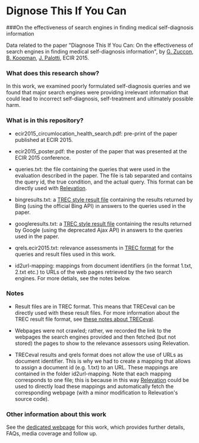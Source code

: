 # Dignose This If You Can 
###On the effectiveness of search engines in finding medical self-diagnosis information


Data related to the paper "Diagnose This If You Can: On the effectiveness of search engines in finding medical self-diagnosis information", by [G. Zuccon](http://www.zuccon.net/), [B. Koopman](http://koopman.id.au/), [J. Palotti](http://joaopalotti.com/), ECIR 2015.

### What does this research show?
In this work, we examined poorly formulated self-diagnosis queries and we found that major search engines were providing irrelevant information that could lead to incorrect self-diagnosis, self-treatment and ultimately possible harm.


### What is in this repository?

* ecir2015\_circumlocation\_health\_search.pdf: pre-print of the paper published at ECIR 2015.

* ecir2015\_poster.pdf: the poster of the paper that was presented at the ECIR 2015 conference.

* queries.txt: the file containing the queries that were used in the evaluation described in the paper. The file is tab separated and contains the query id, the true condition, and the actual query. This format can be directly used with [Relevation](https://github.com/ielab/relevation).

* bingresults.txt: a [TREC style result file](http://faculty.washington.edu/levow/courses/ling573_SPR2011/hw/trec_eval_desc.htm) containing the results returned by Bing (using the official Bing API) in answers to the queries used in the paper.

* googleresults.txt: a [TREC style result file](http://faculty.washington.edu/levow/courses/ling573_SPR2011/hw/trec_eval_desc.htm) containing the results returned by Google (using the deprecated Ajax API) in answers to the queries used in the paper.

* qrels.ecir2015.txt: relevance assessments in [TREC format](http://faculty.washington.edu/levow/courses/ling573_SPR2011/hw/trec_eval_desc.htm) for the queries and result files used in this work.

* id2url-mapping: mappings from document identifiers (in the format 1.txt, 2.txt etc.) to URLs of the web pages retrieved by the two search engines. For more detials, see the notes below.

### Notes

* Result files are in TREC format. This means that TRECeval can be directly used with these result files. For more information about the TREC result file format, see [these notes about TRECeval](http://faculty.washington.edu/levow/courses/ling573_SPR2011/hw/trec_eval_desc.htm).

* Webpages were not crawled; rather, we recorded the link to the webpages the search engines provided and then fetched (but not stored) the pages to show to the relevance assessors using Relevation.

* TRECeval results and qrels format does not allow the use of URLs as document identifier. This is why we had to create a mapping that allows to assign a document id (e.g. 1.txt) to an URL. These mappings are contained in the folder id2url-mapping. Note that each mapping corresponds to one file; this is because in this way [Relevation](https://github.com/ielab/relevation) could be used to directly load these mappings and automatically fetch the corresponding webpage (with a minor modification to Relevation's source code).


### Other information about this work
See the [dedicated webpage](http://zuccon.net/diagnose-this.html) for this work, which provides further details, FAQs, media coverage and follow up.
